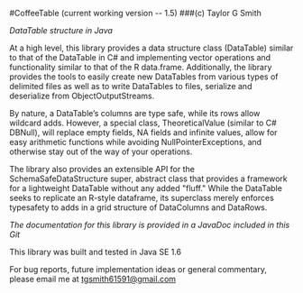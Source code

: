 #CoffeeTable (current working version -- 1.5)
###(c) Taylor G Smith

*DataTable structure in Java*

At a high level, this library provides a data structure class (DataTable) similar to that of the DataTable in C# and implementing vector operations and functionality similar to that of the R data.frame.  Additionally, the library provides the tools to easily create new DataTables from various types of delimited files as well as to write DataTables to files, serialize and deserialize from ObjectOutputStreams.

By nature, a DataTable’s columns are type safe, while its rows allow wildcard adds. However, a special class, TheoreticalValue (similar to C# DBNull), will replace empty fields, NA fields and infinite values, allow for easy arithmetic functions while avoiding NullPointerExceptions, and otherwise stay out of the way of your operations. 

The library also provides an extensible API for the SchemaSafeDataStructure super, abstract class that provides a framework for a lightweight DataTable without any added "fluff." While the DataTable seeks to replicate an R-style dataframe, its superclass merely enforces typesafety to adds in a grid structure of DataColumns and DataRows.

*The documentation for this library is provided in a JavaDoc included in this Git*

This library was built and tested in Java SE 1.6

For bug reports, future implementation ideas or general commentary, please email me at tgsmith61591@gmail.com